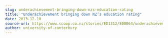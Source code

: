 ```yaml
---
slug: underachievement-bringing-down-nzs-education-rating
title: "Underachievement bringing down NZ’s education rating"
date: 2013-12-10
source-url: https://www.scoop.co.nz/stories/ED1312/S00064/underachievement-bringing-down-nzs-education-rating.htm
author: university-of-canterbury
---
```


